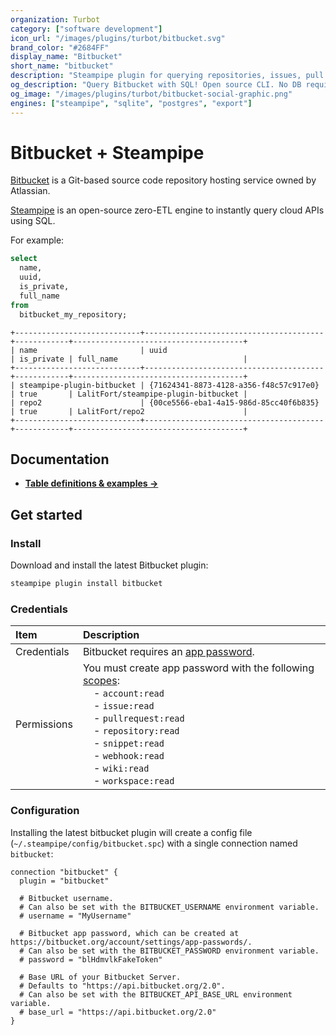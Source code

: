 ```yaml
---
organization: Turbot
category: ["software development"]
icon_url: "/images/plugins/turbot/bitbucket.svg"
brand_color: "#2684FF"
display_name: "Bitbucket"
short_name: "bitbucket"
description: "Steampipe plugin for querying repositories, issues, pull requests and more from Bitbucket."
og_description: "Query Bitbucket with SQL! Open source CLI. No DB required."
og_image: "/images/plugins/turbot/bitbucket-social-graphic.png"
engines: ["steampipe", "sqlite", "postgres", "export"]
---
```


# Bitbucket + Steampipe

[Bitbucket](https://bitbucket.org) is a Git-based source code repository hosting service owned by Atlassian.

[Steampipe](https://steampipe.io) is an open-source zero-ETL engine to instantly query cloud APIs using SQL.

For example:

```sql
select
  name,
  uuid,
  is_private,
  full_name
from
  bitbucket_my_repository;
```

```
+----------------------------+----------------------------------------+------------+--------------------------------------+
| name                       | uuid                                   | is_private | full_name                            |
+----------------------------+----------------------------------------+------------+--------------------------------------+
| steampipe-plugin-bitbucket | {71624341-8873-4128-a356-f48c57c917e0} | true       | LalitFort/steampipe-plugin-bitbucket |
| repo2                      | {00ce5566-eba1-4a15-986d-85cc40f6b835} | true       | LalitFort/repo2                      |
+----------------------------+----------------------------------------+------------+--------------------------------------+
```

## Documentation

- **[Table definitions & examples →](/plugins/turbot/bitbucket/tables)**

## Get started

### Install

Download and install the latest Bitbucket plugin:

```bash
steampipe plugin install bitbucket
```

### Credentials

| Item        | Description                                                                                                                                                                                                                                                                                                                                                                                                                                                                                                                                                                        |
| :---------- | :--------------------------------------------------------------------------------------------------------------------------------------------------------------------------------------------------------------------------------------------------------------------------------------------------------------------------------------------------------------------------------------------------------------------------------------------------------------------------------------------------------------------------------------------------------------------------------- |
| Credentials | Bitbucket requires an [app password](https://bitbucket.org/account/settings/app-passwords/).                                                                                                                                                                                                                                                                                                                                                                                                         |
| Permissions | You must create app password with the following [scopes](https://developer.atlassian.com/cloud/bitbucket/rest/intro/#scopes):<br />&nbsp;&nbsp;&nbsp;&nbsp;- `account:read`<br />&nbsp;&nbsp;&nbsp;&nbsp;- `issue:read`<br />&nbsp;&nbsp;&nbsp;&nbsp;- `pullrequest:read`<br />&nbsp;&nbsp;&nbsp;&nbsp;- `repository:read`<br />&nbsp;&nbsp;&nbsp;&nbsp;- `snippet:read`<br />&nbsp;&nbsp;&nbsp;&nbsp;- `webhook:read`<br />&nbsp;&nbsp;&nbsp;&nbsp;- `wiki:read`<br />&nbsp;&nbsp;&nbsp;&nbsp;- `workspace:read` |

### Configuration

Installing the latest bitbucket plugin will create a config file (`~/.steampipe/config/bitbucket.spc`) with a single connection named `bitbucket`:

```hcl
connection "bitbucket" {
  plugin = "bitbucket"

  # Bitbucket username.
  # Can also be set with the BITBUCKET_USERNAME environment variable.
  # username = "MyUsername"

  # Bitbucket app password, which can be created at https://bitbucket.org/account/settings/app-passwords/.
  # Can also be set with the BITBUCKET_PASSWORD environment variable.
  # password = "blHdmvlkFakeToken"

  # Base URL of your Bitbucket Server.
  # Defaults to "https://api.bitbucket.org/2.0".
  # Can also be set with the BITBUCKET_API_BASE_URL environment variable.
  # base_url = "https://api.bitbucket.org/2.0"
}
```


